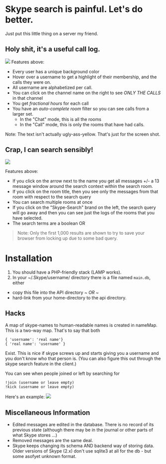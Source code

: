 # Skype search is painful. Let's do better.

Just put this little thing on a server my friend.

## Holy shit, it's a useful call log.
<img src=http://i.imgur.com/bagatWC.png>
Features above:

* Every user has a unique background color
* Hover over a username to get a highlight of their membership, and the calls they were on.
* All username are alphabetized per call.
* You can click on the channel name on the right to see *ONLY THE CALLS* in that channel
* You get *fractional hours* for each call
* You have an *auto-complete room* filter so you can see calls from a larger set.
  * In the "Chat" mode, this is all the rooms
  * In the "Call" mode, this is only the rooms that have had calls.

Note: The text isn't actually ugly-ass-yellow. That's just for the screen shot.

## Crap, I can search sensibly!
<img src=http://i.imgur.com/yiVjDFX.png>

Features above:

 * If you click on the arrow next to the name you get all messages +/- a 13 message window around the search context within the search room.
 * If you click on the room title, then you see only the messages from that room with respect to the search query
 * You can search multiple rooms at once
 * If you click on the "Skype-Search" brand on the left, the search query will go away and then you can see just the logs of the rooms that you have selected.
 * The search terms are a boolean OR

<blockquote>
Note: Only the first 1,000 results are shown to try to save your browser from locking up due to some bad query.
</blockquote>

# Installation

1. You should have a PHP-friendly stack (LAMP works).
2. In your ~/.Skype/username/ directory there is a file named `main.db`, either
  * copy this file into the API directory *~ OR ~*
  * hard-link from your home-directory to the api directory.

## Hacks

A map of skype-names to human-readable names is created in nameMap.  This is a two-way map.  That's to say that both

    { 'username': 'real name'}
    { 'real name': 'username' }

Exist.  This is nice if skype screws up and starts giving you a username and you don't know who that person is.  (You can also
figure this out through the skype search feature in the client.)

You can see when people joined or left by searching for

    !join (username or leave empty)
    !kick (username or leave empty)

Here's an example:
<img src=http://i.imgur.com/mVPUhxr.png>

## Miscellaneous Information

* Edited messages are edited in the database. There is no record of its previous state (although there may be in the journal or other parts of what Skype stores ...)
* Removed messages are the same deal.
* Skype keeps changing its schema AND backend way of storing data. Older versions of Skype (2.x) don't use sqlite3 at all for the db - but some asofyet unknown format.
